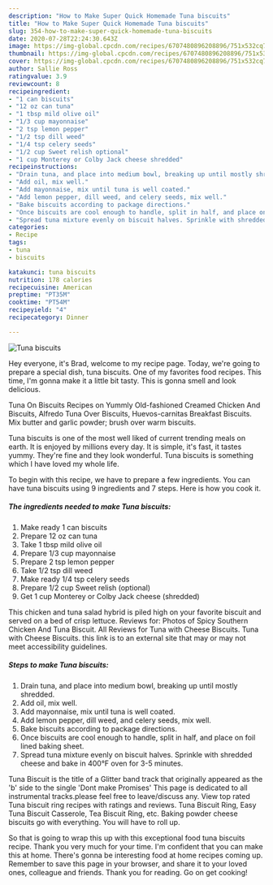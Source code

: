 ```yaml
---
description: "How to Make Super Quick Homemade Tuna biscuits"
title: "How to Make Super Quick Homemade Tuna biscuits"
slug: 354-how-to-make-super-quick-homemade-tuna-biscuits
date: 2020-07-28T22:24:30.643Z
image: https://img-global.cpcdn.com/recipes/6707480896208896/751x532cq70/tuna-biscuits-recipe-main-photo.jpg
thumbnail: https://img-global.cpcdn.com/recipes/6707480896208896/751x532cq70/tuna-biscuits-recipe-main-photo.jpg
cover: https://img-global.cpcdn.com/recipes/6707480896208896/751x532cq70/tuna-biscuits-recipe-main-photo.jpg
author: Sallie Ross
ratingvalue: 3.9
reviewcount: 8
recipeingredient:
- "1 can biscuits"
- "12 oz can tuna"
- "1 tbsp mild olive oil"
- "1/3 cup mayonnaise"
- "2 tsp lemon pepper"
- "1/2 tsp dill weed"
- "1/4 tsp celery seeds"
- "1/2 cup Sweet relish optional"
- "1 cup Monterey or Colby Jack cheese shredded"
recipeinstructions:
- "Drain tuna, and place into medium bowl, breaking up until mostly shredded."
- "Add oil, mix well."
- "Add mayonnaise, mix until tuna is well coated."
- "Add lemon pepper, dill weed, and celery seeds, mix well."
- "Bake biscuits according to package directions."
- "Once biscuits are cool enough to handle, split in half, and place on foil lined baking sheet."
- "Spread tuna mixture evenly on biscuit halves. Sprinkle with shredded cheese and bake in 400°F oven for 3-5 minutes."
categories:
- Recipe
tags:
- tuna
- biscuits

katakunci: tuna biscuits 
nutrition: 178 calories
recipecuisine: American
preptime: "PT35M"
cooktime: "PT54M"
recipeyield: "4"
recipecategory: Dinner

---
```



![Tuna biscuits](https://img-global.cpcdn.com/recipes/6707480896208896/751x532cq70/tuna-biscuits-recipe-main-photo.jpg)

Hey everyone, it's Brad, welcome to my recipe page. Today, we're going to prepare a special dish, tuna biscuits. One of my favorites food recipes. This time, I'm gonna make it a little bit tasty. This is gonna smell and look delicious.

Tuna On Biscuits Recipes on Yummly Old-fashioned Creamed Chicken And Biscuits, Alfredo Tuna Over Biscuits, Huevos-carnitas Breakfast Biscuits. Mix butter and garlic powder; brush over warm biscuits.

Tuna biscuits is one of the most well liked of current trending meals on earth. It is enjoyed by millions every day. It is simple, it's fast, it tastes yummy. They're fine and they look wonderful. Tuna biscuits is something which I have loved my whole life.


To begin with this recipe, we have to prepare a few ingredients. You can have tuna biscuits using 9 ingredients and 7 steps. Here is how you cook it.

<!--inarticleads1-->

##### The ingredients needed to make Tuna biscuits:

1. Make ready 1 can biscuits
1. Prepare 12 oz can tuna
1. Take 1 tbsp mild olive oil
1. Prepare 1/3 cup mayonnaise
1. Prepare 2 tsp lemon pepper
1. Take 1/2 tsp dill weed
1. Make ready 1/4 tsp celery seeds
1. Prepare 1/2 cup Sweet relish (optional)
1. Get 1 cup Monterey or Colby Jack cheese (shredded)


This chicken and tuna salad hybrid is piled high on your favorite biscuit and served on a bed of crisp lettuce. Reviews for: Photos of Spicy Southern Chicken And Tuna Biscuit. All Reviews for Tuna with Cheese Biscuits. Tuna with Cheese Biscuits. this link is to an external site that may or may not meet accessibility guidelines. 

<!--inarticleads2-->

##### Steps to make Tuna biscuits:

1. Drain tuna, and place into medium bowl, breaking up until mostly shredded.
1. Add oil, mix well.
1. Add mayonnaise, mix until tuna is well coated.
1. Add lemon pepper, dill weed, and celery seeds, mix well.
1. Bake biscuits according to package directions.
1. Once biscuits are cool enough to handle, split in half, and place on foil lined baking sheet.
1. Spread tuna mixture evenly on biscuit halves. Sprinkle with shredded cheese and bake in 400°F oven for 3-5 minutes.


Tuna Biscuit is the title of a Glitter band track that originally appeared as the &#39;b&#39; side to the single &#39;Dont make Promises&#39; This page is dedicated to all instrumental tracks.please feel free to leave/discuss any. View top rated Tuna biscuit ring recipes with ratings and reviews. Tuna Biscuit Ring, Easy Tuna Biscuit Casserole, Tea Biscuit Ring, etc. Baking powder cheese biscuits go with everything. You will have to roll up. 

So that is going to wrap this up with this exceptional food tuna biscuits recipe. Thank you very much for your time. I'm confident that you can make this at home. There's gonna be interesting food at home recipes coming up. Remember to save this page in your browser, and share it to your loved ones, colleague and friends. Thank you for reading. Go on get cooking!
